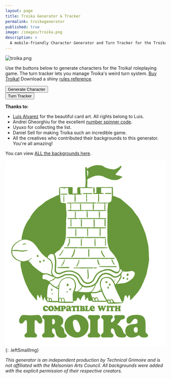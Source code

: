 ```yaml
---
layout: page
title: Troika Generator & Tracker
permalink: troikagenerator
published: true
image: /images/troika.png
description: >
  A mobile-friendly Character Generator and Turn Tracker for the Troika! RPG.
---
```


![troika.png]({{site.url}}/images/troika.png)

Use the buttons below to generate characters for the Troika! roleplaying game. The turn tracker lets you manage Troika's weird turn system. [Buy Troika!](https://melsonian-arts-council.itch.io/) Download a shiny [rules reference](/files/troikaRef.pdf).

<div class="row">
  <div class="col tightSpacing buttonWrapper"><button id="weaponButton" class="btn troikabtn btn-lg" onclick="generate()">Generate Character</button></div>
  <div class="col tightSpacing buttonWrapper"><button id="weaponButton" class="btn troikabtn btn-lg" onclick="showTracker()">Turn Tracker</button></div>
</div>

<div class="container generatorCard" id="charCard" style="display:none;">
    <div style="display:flex;justify-content:space-between;">
  <h1 style="margin-top: 10px;" id="bgName">John the Monster</h1>
    <button id="downloadBTN" class="btn troika-btn-sm data-html2canvas-ignore" onclick="saveCharacterIMG()" style="width:160px;margin-bottom:auto;">
      <p style="margin-bottom: 0;">DOWNLOAD</p>
    </button>
  </div>
<p id="bgSrc"></p>
  <hr class="tightSpacing">
  <div class="row">
    <div class="col-lg-6 col-12" id="descr">
    </div>
    <div class="col-lg-6 col-12" id="poss">
    </div>
  </div>
</div>

<div class="container generatorCard" id="turnCard" style="display:none;">
  <div class="row">
    <div class="col-lg-6 col-12">
    <div class="col tightSpacing buttonWrapper">
      <div id="troikacard">
        <div id="troikacardsides">
          <div id="troikacardfront">
          </div>
          <div id="troikacardback">
            <p id="backText" class="tightSpacing" style="padding-top: 90%;font-size:.6em">Back</p>
          </div>
        </div>
      </div>
      </div>
      <div class="col tightSpacing buttonWrapper"><button id="nextTurnbtn" class="btn troikabtn btn-lg" onclick="nextTurn()" style="display:none;">Next Turn</button></div>
    </div>
    <div class="col-lg-6 col-12">
      <div id="spinners" style="text-align:center;">
        <h2 class="tightSpacing">Player Characters</h2>
        <div class="number-input">
          <button onclick="this.parentNode.querySelector('input[type=number]').stepDown()"></button>
          <input class="quantity" min="0" name="quantity" value="4" type="number" max="20" id="turnPC">
          <button onclick="this.parentNode.querySelector('input[type=number]').stepUp()" class="plus"></button>
        </div>
        <h2 class="tightSpacing">Henchlings</h2>
        <div class="number-input">
          <button onclick="this.parentNode.querySelector('input[type=number]').stepDown()"></button>
          <input class="quantity" min="0" name="quantity" value="0" type="number" max="99" id="turnHench">
          <button onclick="this.parentNode.querySelector('input[type=number]').stepUp()" class="plus"></button>
        </div>
        <h2 class="tightSpacing">Total Enemy Initiative</h2>
        <div class="number-input">
          <button onclick="this.parentNode.querySelector('input[type=number]').stepDown()"></button>
          <input class="quantity" min="0" name="quantity" value="10" type="number" max="99" id="turnEnemy">
          <button onclick="this.parentNode.querySelector('input[type=number]').stepUp()" class="plus"></button>
        </div>
      </div>
      <div id="turnInfo" style="margin:20px;display:none;">
        <div id="tokenList">
            <h3 class="tightSpacing">Set the numbers above then click "New Round".</h3>
        </div>
        <h3 class="tightSpacing">Turn Log:<br></h3>
        <div id="turnList"></div>
      </div>
      <div class="col tightSpacing buttonWrapper"><button id="newRoundbtn" class="btn troikabtn btn-lg" onclick="newRound()">Start Round</button></div>
    </div>
  </div>
</div>

**Thanks to:**

 - [Luis Alvarez](https://www.luislikesdesign.com/) for the beautiful card art. All rights belong to Luis.
 - Andrei Gheorghiu for the excellent [number spinner code](https://stackoverflow.com/a/45396364/2611856).
 - Uyuxo for collecting the list.
 - Daniel Sell for making Troika such an incredible game.
 - All the creatives who contributed their backgrounds to this generator. You're all amazing!

You can view [ALL the backgrounds here](/_pages/resources/troika.json).

![Troika-logo.png](/images/Troika-logo.png){: .leftSmallImg}

_This generator is an independent production by Technical Grimoire and is not affiliated with the Melsonian Arts Council. All backgrounds were added with the explicit permission of their respective creators._

<script async src="/assets/js/html2canvas.min.js"></script>
<script async src="/_pages/resources/troika.js" charset="utf-8"></script>
